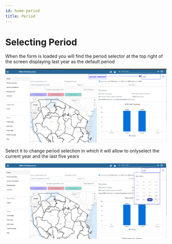 ```yaml
---
id: home-period
title: Period
---
```


# Selecting Period

When the form is loaded you will find the period selector at the top right of the screen displaying last year as the default period

![img alt](/img/period1.png)

Select it to change period selection in which it will allow to onlyselect the current year and the last five years

![img alt](/img/period2.png)
